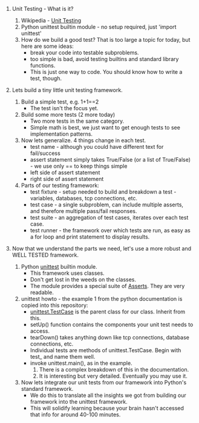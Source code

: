     
    
1. Unit Testing - What is it?    

    1. Wikipedia - [Unit Testing](http://en.wikipedia.org/wiki/Unit_testing)    
    2. Python unittest builtin module - no setup required, just 'import unittest'    
    4. How do we build a good test? That is too large a topic for today, but here are some ideas:    
        -  break your code into testable subproblems.    
        -  too simple is bad, avoid testing builtins and standard library functions.    
        -  This is just one way to code. You should know how to write a test, though.    
    
    
2. Lets build a tiny little unit testing framework.    
    1. Build a simple test, e.g. 1+1==2    
        -  The test isn't the focus yet.    
    2. Build some more tests (2 more today)    
        -  Two more tests in the same category.    
        -  Simple math is best, we just want to get enough tests to see implementation patterns.    
    3. Now lets generalize. 4 things change in each test.    
        -  test name - although you could have different text for fail/success    
        -  assert statement simply takes True/False (or a list of True/False) - we use only == to keep things simple    
        -  left side of assert statement    
        -  right side of assert statement    
    4. Parts of our testing framework:    
        -  test fixture - setup needed to build and breakdown a test - variables, databases, tcp connections, etc.    
        -  test case - a single subproblem, can include multiple asserts, and therefore multiple pass/fail responses.    
        -  test suite - an aggregation of test cases, iterates over each test case.    
        -  test runner - the framework over which tests are run, as easy as a for loop and print statement to display results.    
    
    
3. Now that we understand the parts we need, let's use a more robust and WELL TESTED framework.    
    1. Python [unittest](https://docs.python.org/2/library/unittest.html) builtin module.    
        -  This framework uses classes.    
        -  Don't get lost in the weeds on the classes.
        -  The module provides a special suite of [Asserts](https://docs.python.org/2.7/library/unittest.html#assert-methods). They are very readable.    
    2. unittest howto - the example 1 from the python documentation is copied into this repository:    
        -  [unittest.TestCase](https://docs.python.org/2.7/library/unittest.html#unittest.TestCase) is the parent class for our class. Inherit from this.    
        -  setUp() function contains the components your unit test needs to access.    
        -  tearDown() takes anything down like tcp connections, database connections, etc.    
        -  Individual tests are methods of unittest.TestCase. Begin with test_ and name them well.    
        -  invoke unittest.main(), as in the example.     
            1. There is a complex breakdown of this in the documentation.    
            2. It is interesting but very detailed. Eventually you may use it.    
    3. Now lets integrate our unit tests from our framework into Python's standard framework.    
        -  We do this to translate all the insights we got from building our framework into the unittest framework.    
        -  This will solidify learning because your brain hasn't accessed that info for around 40-100 minutes.    
    
    
    
